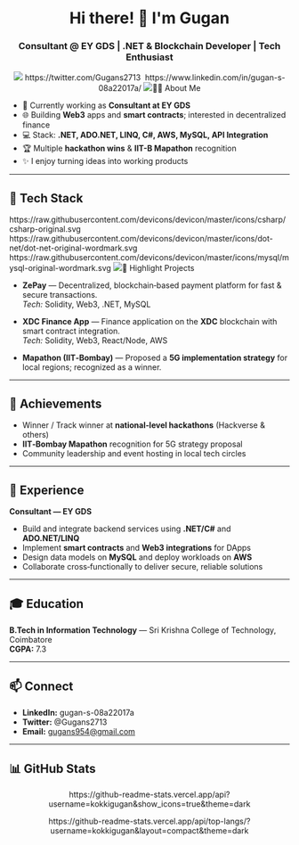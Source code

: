 <h1 align="center">Hi there! 👋 I'm Gugan</h1>
<h3 align="center">Consultant @ EY GDS | .NET & Blockchain Developer | Tech Enthusiast</h3>

<p align="center">
  <img src="https://komarev.com/rname=kokkigugan&label=Profile%20views&color=0e75b6&style=flat
</p>

<p align="center">
  https://twitter.com/Gugans2713
    <img srcimg.shields.io/twitter/follow/Gugans2713?style=for-the-badge&logo=twitter&label=Follow%20on%20Twitter
  </a>
  https://www.linkedin.com/in/gugan-s-08a22017a/
    <img src="https://img.shields.io/badge/LinkedIn-Connect-blue?style=dge&logo=linkedin
  </a>
</p>

---

## 👨‍💻 About Me
- 🔭 Currently working as **Consultant at EY GDS**
- 🌐 Building **Web3** apps and **smart contracts**; interested in decentralized finance
- 💻 Stack: **.NET, ADO.NET, LINQ, C#, AWS, MySQL, API Integration**
- 🏆 Multiple **hackathon wins** & **IIT-B Mapathon** recognition
- ✨ I enjoy turning ideas into working products

---

## 🧰 Tech Stack
<p>
  https://raw.githubusercontent.com/devicons/devicon/master/icons/csharp/csharp-original.svg
  https://raw.githubusercontent.com/devicons/devicon/master/icons/dot-net/dot-net-original-wordmark.svg
  https://raw.githubusercontent.com/devicons/devicon/master/icons/mysql/mysql-original-wordmark.svg
  <img src="https://raw.githubusercontentons/devicon/master/icons/amazonwebservices/amazonwebservices-original-wordmark.svg
  <img src="https://raw.githubusercontent.com/devicons/devicon/master/icons/solidity/solidity-plain.svg/raw.githubusercontent.com/devicons/devicon/master/icons/javascript/javascript-original.svg
  <img src="https://raw.githubusercontentons/devicon/master/icons/react/react-original-wordmark.svg
  https://raw.githubusercontent.com/devicons/devicon/master/icons/nodejs/nodejs-original-wordmark.svg
</p>

---

## 🚀 Highlight Projects
- **ZePay** — Decentralized, blockchain‑based payment platform for fast & secure transactions.  
  _Tech:_ Solidity, Web3, .NET, MySQL

- **XDC Finance App** — Finance application on the **XDC** blockchain with smart contract integration.  
  _Tech:_ Solidity, Web3, React/Node, AWS

- **Mapathon (IIT‑Bombay)** — Proposed a **5G implementation strategy** for local regions; recognized as a winner.

---

## 🏅 Achievements
- Winner / Track winner at **national‑level hackathons** (Hackverse & others)
- **IIT‑Bombay Mapathon** recognition for 5G strategy proposal
- Community leadership and event hosting in local tech circles
---

## 💼 Experience
**Consultant — EY GDS**  
- Build and integrate backend services using **.NET/C#** and **ADO.NET/LINQ**  
- Implement **smart contracts** and **Web3 integrations** for DApps  
- Design data models on **MySQL** and deploy workloads on **AWS**  
- Collaborate cross‑functionally to deliver secure, reliable solutions

---

## 🎓 Education
**B.Tech in Information Technology** — Sri Krishna College of Technology, Coimbatore  
**CGPA:** 7.3

---

## 📫 Connect
- **LinkedIn:** gugan-s-08a22017a  
- **Twitter:** @Gugans2713  
- **Email:** gugans954@gmail.com  

---

## 📊 GitHub Stats
<p align="center">
  https://github-readme-stats.vercel.app/api?username=kokkigugan&show_icons=true&theme=dark
</p>
<p align="center">
  https://github-readme-stats.vercel.app/api/top-langs/?username=kokkigugan&layout=compact&theme=dark
</p>
